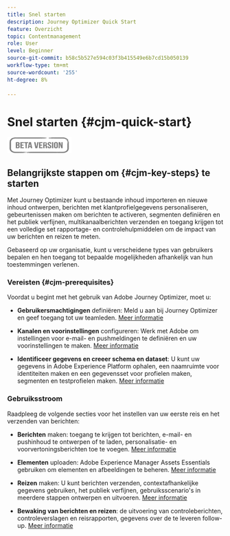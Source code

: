 ```yaml
---
title: Snel starten
description: Journey Optimizer Quick Start
feature: Overzicht
topic: Contentmanagement
role: User
level: Beginner
source-git-commit: b58c5b527e594c03f3b415549e6b7cd15b050139
workflow-type: tm+mt
source-wordcount: '255'
ht-degree: 8%

---
```


# Snel starten {#cjm-quick-start}

![](assets/do-not-localize/badge.png)

## Belangrijkste stappen om {#cjm-key-steps} te starten

Met Journey Optimizer kunt u bestaande inhoud importeren en nieuwe inhoud ontwerpen, berichten met klantprofielgegevens personaliseren, gebeurtenissen maken om berichten te activeren, segmenten definiëren en het publiek verfijnen, multikanaalberichten verzenden en toegang krijgen tot een volledige set rapportage- en controlehulpmiddelen om de impact van uw berichten en reizen te meten.

Gebaseerd op uw organisatie, kunt u verscheidene types van gebruikers bepalen en hen toegang tot bepaalde mogelijkheden afhankelijk van hun toestemmingen verlenen.

### Vereisten {#cjm-prerequisites}

Voordat u begint met het gebruik van Adobe Journey Optimizer, moet u:

* **Gebruikersmachtigingen** definiëren: Meld u aan bij Journey Optimizer en geef toegang tot uw teamleden. [Meer informatie](../using/administration/permissions.md)

* **Kanalen en voorinstellingen** configureren: Werk met Adobe om instellingen voor e-mail- en pushmeldingen te definiëren en uw voorinstellingen te maken. [Meer informatie](../using/configuration/message-presets.md)

* **Identificeer gegevens en creeer schema en dataset**: U kunt uw gegevens in Adobe Experience Platform ophalen, een naamruimte voor identiteiten maken en een gegevensset voor profielen maken, segmenten en testprofielen maken. [Meer informatie](https://experienceleague.adobe.com/docs/experience-platform/ingestion/home.html)


### Gebruiksstroom

Raadpleeg de volgende secties voor het instellen van uw eerste reis en het verzenden van berichten:

* **Berichten** maken: toegang te krijgen tot berichten, e-mail- en pushinhoud te ontwerpen of te laden, personalisatie- en voorvertoningsberichten toe te voegen. [Meer informatie](create-message.md)

* **Elementen** uploaden: Adobe Experience Manager Assets Essentials gebruiken om elementen en afbeeldingen te beheren. [Meer informatie](assets-essentials.md)

<!--* **Define audience**: create segments, create events, manage consent and privacy. [Read more](audiences.md)-->

* **Reizen** maken: U kunt berichten verzenden, contextafhankelijke gegevens gebruiken, het publiek verfijnen, gebruiksscenario&#39;s in meerdere stappen ontwerpen en uitvoeren. [Meer informatie](building-journeys/journey.md)

* **Bewaking van berichten en reizen**: de uitvoering van controleberichten, controleverslagen en reisrapporten, gegevens over de te leveren follow-up. [Meer informatie](message-monitoring.md)
